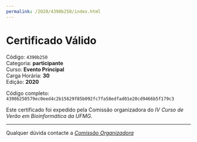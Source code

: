 ```yaml
---
permalink: /2020/4390b250/index.html
---
```


# Certificado Válido

Código: `4390b250`<br>
Categoria: **participante**<br>
Curso: **Evento Principal**<br>
Carga Horária: **30**<br>
Edição: **2020**<br>


Código completo: `4390b250579ec0eed4c2b15629f85b092fc7fa58edfad01e20cd9466b5f179c3`


Este certificado foi expedido pela Comissão organizadora do *IV Curso de Verão em Bioinformática da UFMG*.

----

Qualquer dúvida contacte a [_Comissão Organizadora_](<mailto:cursobioinfoufmg@gmail.com$subject=[Certificados]>)

